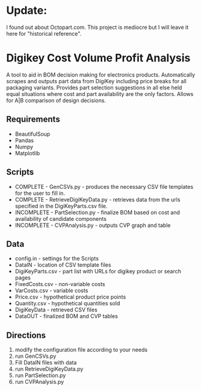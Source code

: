 <h1>Update:</h1>

I found out about Octopart.com. This project is mediocre but I will leave it here for "historical reference".


<h1>Digikey Cost Volume Profit Analysis</h1>

A tool to aid in BOM decision making for electronics products. Automatically scrapes and outputs part data from DigiKey including price breaks for all packaging variants. Provides part selection suggestions in all else held equal situations where cost and part availability are the only factors. Allows for A|B comparison of design decisions.

<h2>Requirements</h2>
<ul>
<li>BeautifulSoup</li>
<li>Pandas</li>
<li>Numpy</li>
<li>Matplotlib</li>
</ul>

<h2>Scripts</h2>
<ul>
<li>COMPLETE - GenCSVs.py             - produces the necessary CSV file templates for the user to fill in.</li>
<li> COMPLETE - RetrieveDigiKeyData.py - retrieves data from the urls specified in the DigiKeyParts.csv file.</li>
<li>INCOMPLETE - PartSelection.py       - finalize BOM based on cost and availability of candidate components</li>
<li>INCOMPLETE - CVPAnalysis.py         - outputs CVP graph and table</li>
</ul>
<h2>Data</h2>
<ul>
<li>config.in	     - settings for the Scripts</li>
<li>DataIN	     - location of CSV template files</li>
<li>DigiKeyParts.csv - part list with URLs for digikey product or search pages</li>
<li>FixedCosts.csv   - non-variable costs</li>
<li>VarCosts.csv     - variable costs</li>
<li>Price.csv        - hypothetical product price points</li>
<li>Quantity.csv     - hypothetical quantities sold</li>
<li>DigiKeyData      - retrieved CSV files</li>
<li>DataOUT	     - finalized BOM and CVP tables</li>
</ul>
<h2>Directions</h2>

<ol>
<li>modify the configuration file according to your needs</li>
<li>run GenCSVs.py</li>
<li>Fill DataIN files with data</li>
<li>run RetrieveDigiKeyData.py</li>
<li>run PartSelection.py </li>
<li>run CVPAnalysis.py </li>
</ol>
